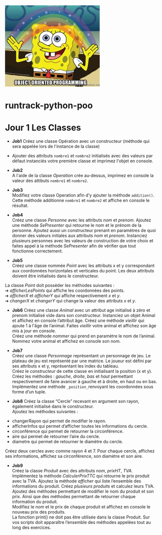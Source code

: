 ![preview main](poo_runtrack.jpg)

# runtrack-python-poo

# Jour 1 Les Classes

- **Job1**
  Créez une classe Opération avec un constructeur (méthode qui sera appelée lors de l'instance de la classe)

* Ajouter des attributs `nombre1` et `nombre2` initialisés avec des valeurs par défaut instanciés votre première classe et imprimez l'objet en console.

- **Job2**  
  A l'aide de la classe _Operation_ crée au-dessus, imprimez en console la valeur des attibuts `nombre1` et `nombre2`.

- **Job3**  
  Modifiez votre classe Operation afin d’y ajouter la méthode `addition()`. Cette
  méthode additionne `nombre1` et `nombre2` et affiche en console le résultat.

- **Job4**  
  Créez une classe _Personne_ avec les attributs _nom_ et _prenom_. Ajoutez une
  méthode _SePresenter_ qui retourne le nom et le prénom de la personne.
  Ajoutez aussi un constructeur prenant en paramètres de quoi donner des
  valeurs initiales aux attributs _nom_ et _prenom_. Instanciez plusieurs personnes
  avec les valeurs de construction de votre choix et faites appel à la méthode
  _SePresenter_ afin de vérifier que tout fonctionne correctement.

- **Job5**  
  Créez une classe nommée _Point_ avec les attributs x et y correspondant aux
  coordonnées horizontales et verticales du point. Les deux attributs doivent
  être initialisés dans le constructeur.

La classe _Point_ doit posséder les méthodes suivantes :  
➔ _afficherLesPoints_ qui affiche les coordonnées des points.  
➔ _afficherX_ et _afficherY_ qui affiche respectivement _x_ et _y_.  
➔ _changerX_ et _changerY_ qui change la valeur des attributs _x_ et _y_.

- **Job6**
  Créez une classe _Animal_ avec un attribut age initialisé à zéro et prenom
  initialisé vide dans son constructeur.
  Instanciez un objet Animal et affichez en console l’attribut âge. Créez une
  méthode _vieillir_ qui ajoute 1 à l'âge de l’animal. Faites _vieillir_ votre animal et
  affichez son âge mis à jour en console.  
  Créez une méthode _nommer_ qui prend en paramètre le nom de l’animal.
  Nommez votre animal et affichez en console son nom.

- **Job7**  
  Créez une classe _Personnage_ représentant un personnage de jeu. Le plateau
  de jeu est représenté par une matrice. Le joueur est défini par ses attributs x
  et y, représentant les index du tableau.  
  Créez le _constructeur_ de cette classe en initialisant la position (x et y).
  Créez les méthodes : _gauche_, _droite_, _bas_ et _haut_ permettant respectivement
  de faire avancer à gauche et à droite, en haut ou en bas.  
  Implémentez une méthode `_position_`renvoyant les coordonnées sous forme
  d’un tuple.

- **Job8**
  Créez la classe “Cercle” recevant en argument son rayon, également initialisé
  dans le constructeur.  
  Ajoutez les méthodes suivantes :

* changerRayon qui permet de modifier le rayon.
* afficherInfos qui permet d’afficher toutes les informations du cercle.
* circonférence qui permet de retourner la circonférence.
* aire qui permet de retourner l’aire du cercle.
* diametre qui permet de retourner le diamètre du cercle.

Créez deux cercles avec comme rayon 4 et 7. Pour chaque cercle, affichez ses
informations, affichez sa circonférence, son diamètre et son aire.

- **Job9**  
  Créez la classe _Produit_ avec des attributs _nom_, _prixHT_, _TVA_. Implémentez la
  méthode _CalculerPrixTTC_ qui retourne le prix produit avec la TVA. Ajoutez la
  méthode _afficher_ qui liste l’ensemble des informations du produit.
  Créez _plusieurs produits_ et calculez leurs TVA.  
  Ajoutez des méthodes permettant de modifier le nom du produit et son prix.
  Ainsi que des méthodes permettant de retourner chaque information du
  produit.  
  Modifiez le nom et le prix de chaque produit et affichez en console le nouveau
  prix des produits.  
  La fonction print() ne doit pas être utilisée dans la classe Produit.
  Sur vos scripts doit apparaître l’ensemble des méthodes appelées tout au
  long des exercices.
